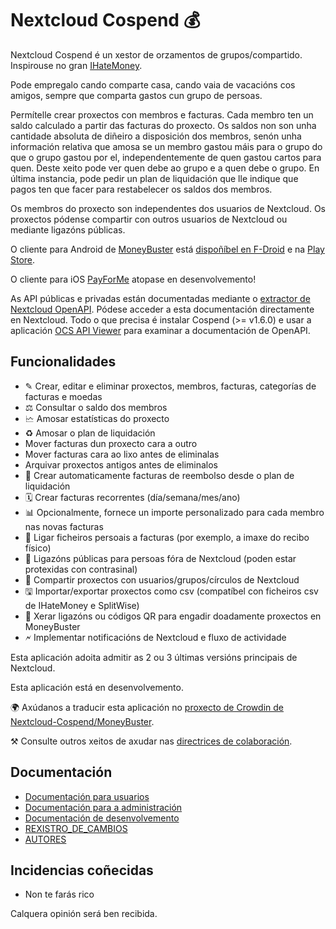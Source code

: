 # Nextcloud Cospend 💰

Nextcloud Cospend é un xestor de orzamentos de grupos/compartido. Inspirouse no gran [IHateMoney](https://github.com/spiral-project/ihatemoney/).

Pode empregalo cando comparte casa, cando vaia de vacacións cos amigos, sempre que comparta gastos cun grupo de persoas.

Permítelle crear proxectos con membros e facturas. Cada membro ten un saldo calculado a partir das facturas do proxecto. Os saldos non son unha cantidade absoluta de diñeiro a disposición dos membros, senón unha información relativa que amosa se un membro gastou máis para o grupo do que o grupo gastou por el, independentemente de quen gastou cartos para quen. Deste xeito pode ver quen debe ao grupo e a quen debe o grupo. En última instancia, pode pedir un plan de liquidación que lle indique que pagos ten que facer para restabelecer os saldos dos membros.

Os membros do proxecto son independentes dos usuarios de Nextcloud. Os proxectos pódense compartir con outros usuarios de Nextcloud ou mediante ligazóns públicas.

O cliente para Android de [MoneyBuster](https://gitlab.com/eneiluj/moneybuster) está [dispoñíbel en F-Droid](https://f-droid.org/packages/net.eneiluj.moneybuster/) e na [Play Store](https://play.google.com/store/apps/details?id=net.eneiluj.moneybuster).

O cliente para iOS [PayForMe](https://github.com/mayflower/PayForMe) atopase en desenvolvemento!

As API públicas e privadas están documentadas mediante o [extractor de Nextcloud OpenAPI](https://github.com/nextcloud/openapi-extractor/). Pódese acceder a esta documentación directamente en Nextcloud. Todo o que precisa é instalar Cospend (>= v1.6.0) e usar a aplicación [OCS API Viewer](https://apps.nextcloud.com/apps/ocs_api_viewer) para examinar a documentación de OpenAPI.

## Funcionalidades

* ✎ Crear, editar e eliminar proxectos, membros, facturas, categorías de facturas e moedas
* ⚖ Consultar o saldo dos membros
* 🗠 Amosar estatísticas do proxecto
* ♻ Amosar o plan de liquidación
* Mover facturas dun proxecto cara a outro
* Mover facturas cara ao lixo antes de eliminalas
* Arquivar proxectos antigos antes de eliminalos
* 🎇 Crear automaticamente facturas de reembolso desde o plan de liquidación
* 🗓️ Crear facturas recorrentes (día/semana/mes/ano)
* 📊 Opcionalmente, fornece un importe personalizado para cada membro nas novas facturas
* 🔗 Ligar ficheiros persoais a facturas (por exemplo, a imaxe do recibo físico)
* 👩 Ligazóns públicas para persoas fóra de Nextcloud (poden estar protexidas con contrasinal)
* 👫 Compartir proxectos con usuarios/grupos/círculos de Nextcloud
* 🖫 Importar/exportar proxectos como csv (compatíbel con ficheiros csv de IHateMoney e SplitWise)
* 🔗 Xerar ligazóns ou códigos QR para engadir doadamente proxectos en MoneyBuster
* 🗲 Implementar notificacións de Nextcloud e fluxo de actividade

Esta aplicación adoita admitir as 2 ou 3 últimas versións principais de Nextcloud.

Esta aplicación está en desenvolvemento.

🌍 Axúdanos a traducir esta aplicación no [proxecto de Crowdin de Nextcloud-Cospend/MoneyBuster](https://crowdin.com/project/moneybuster).

⚒ Consulte outros xeitos de axudar nas [directrices de colaboración](https://github.com/julien-nc/cospend-nc/blob/master/CONTRIBUTING.md).

## Documentación

* [Documentación para usuarios](https://github.com/julien-nc/cospend-nc/blob/master/docs/user.md)
* [Documentación para a administración](https://github.com/julien-nc/cospend-nc/blob/master/docs/admin.md)
* [Documentación de desenvolvemento](https://github.com/julien-nc/cospend-nc/blob/master/docs/dev.md)
* [REXISTRO_DE_CAMBIOS](https://github.com/julien-nc/cospend-nc/blob/master/CHANGELOG.md#change-log)
* [AUTORES](https://github.com/julien-nc/cospend-nc/blob/master/AUTHORS.md#authors)

## Incidencias coñecidas

* Non te farás rico

Calquera opinión será ben recibida.

